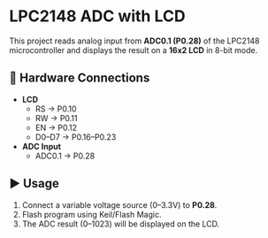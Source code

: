 # LPC2148 ADC with LCD

This project reads analog input from **ADC0.1 (P0.28)** of the LPC2148 microcontroller and displays the result on a **16x2 LCD** in 8-bit mode.

## 🔧 Hardware Connections
- **LCD**
  - RS → P0.10
  - RW → P0.11
  - EN → P0.12
  - D0–D7 → P0.16–P0.23
- **ADC Input**
  - ADC0.1 → P0.28

## ▶️ Usage
1. Connect a variable voltage source (0–3.3V) to **P0.28**.  
2. Flash program using Keil/Flash Magic.  
3. The ADC result (0–1023) will be displayed on the LCD.
